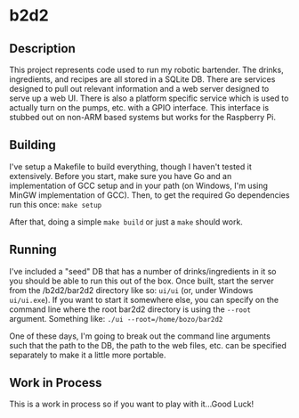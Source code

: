 # b2d2
## Description
This project represents code used to run my robotic bartender.  The drinks, ingredients, and recipes are all stored in a SQLite DB.  There are services designed to pull out relevant information and a web server designed to serve up a web UI.  There is also a platform specific service which is used to actually turn on the pumps, etc. with a GPIO interface.  This interface is stubbed out on non-ARM based systems but works for the Raspberry Pi.

## Building
I've setup a Makefile to build everything, though I haven't tested it extensively.  Before you start, make sure you have Go and an implementation of GCC setup and in your path (on Windows, I'm using MinGW implementation of GCC).  Then, to get the required Go dependencies run this once: `make setup`

After that, doing a simple `make build` or just a `make` should work.

## Running
I've included a "seed" DB that has a number of drinks/ingredients in it so you should be able to run this out of the box.  Once built, start the server from the /b2d2/bar2d2 directory like so:
`ui/ui` (or, under Windows `ui/ui.exe`).  If you want to start it somewhere else, you can specify on the command line where the root bar2d2 directory is using the `--root` argument.  Something like:
`./ui --root=/home/bozo/bar2d2`

One of these days, I'm going to break out the command line arguments such that the path to the DB, the path to the web files, etc. can be specified separately to make it a little more portable.

## Work in Process
This is a work in process so if you want to play with it...Good Luck!

